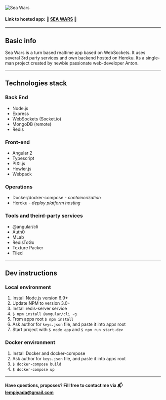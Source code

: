 ![Sea Wars](http://i.piccy.info/i9/a8fbdf7914ba0b4bb336054b7931819d/1488538885/17164/1124725/Screenshot_from_2017_03_03_13_00_54.png)
#### Link to hosted app: :game_die: [SEA WARS](https://sea-wars.herokuapp.com/) :game_die:

***

## Basic info
Sea Wars is a turn based realtime app based on WebSockets. It uses several 3rd party services and own backend hosted on Heroku.
Its a single-man project created by newbie passionate web-developer Anton.

***

## Technologies stack
### Back End
* Node.js
* Express
* WebSockets (Socket.io)
* MongoDB (remote)
* Redis

### Front-end
* Angular 2
* Typescript
* PIXI.js
* Howler.js
* Webpack

### Operations
* Docker/docker-compose - *containerization*
* Heroku - *deploy platform hosting*

### Tools and theird-party services
* @angular/cli
* Auth0
* MLab
* RedisToGo
* Texture Packer
* Tiled

***

## Dev instructions
### Local environment
1. Install Node.js version 6.9+
2. Update NPM to version 3.0+
3. Install redis-server service
4. `$ npm install @angular/cli -g`
5. From apps root `$ npm install`
6. Ask author for ``keys.json`` file, and paste it into apps root
7. Start project with `$ node app` and `$ npm run start-dev`

### Docker environment
1. Install Docker and docker-compose
2. Ask author for ``keys.json`` file, and paste it into apps root
3. `$ docker-compose build`
4. `$ docker-compose up`

___

#### Have questions, proposes? Fill free to contact me via :mailbox_with_mail: [lempiyada@gmail.com](lempiyada@gmail.com)
